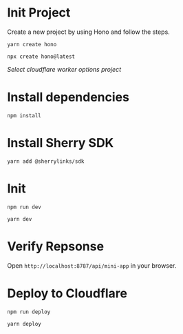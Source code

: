 # Init Project

Create a new project by using Hono and follow the steps.

```shell
yarn create hono
```

```shell
npx create hono@latest
```

*Select cloudflare worker options project*

# Install dependencies

```shell
npm install
```

# Install Sherry SDK

```shell
yarn add @sherrylinks/sdk
```

# Init

```shell
npm run dev
```

```shell
yarn dev
```

# Verify Repsonse

Open `http://localhost:8787/api/mini-app` in your browser.

# Deploy to Cloudflare

```shell
npm run deploy
```

```shell
yarn deploy
```
